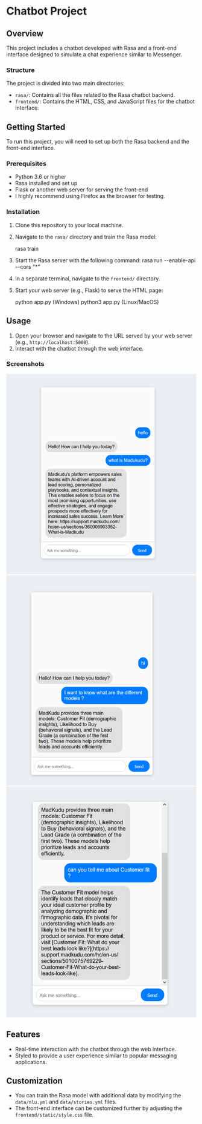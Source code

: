 # Chatbot Project

## Overview

This project includes a chatbot developed with Rasa and a front-end interface designed to simulate a chat experience similar to Messenger.

### Structure

The project is divided into two main directories:
- `rasa/`: Contains all the files related to the Rasa chatbot backend.
- `frontend/`: Contains the HTML, CSS, and JavaScript files for the chatbot interface.

## Getting Started

To run this project, you will need to set up both the Rasa backend and the front-end interface.

### Prerequisites

- Python 3.6 or higher
- Rasa installed and set up
- Flask or another web server for serving the front-end
- I highly recommend using Firefox as the browser for testing.

### Installation

1. Clone this repository to your local machine.
2. Navigate to the `rasa/` directory and train the Rasa model:

    rasa train

3. Start the Rasa server with the following command:
    rasa run --enable-api --cors "*"
4. In a separate terminal, navigate to the `frontend/` directory.
5. Start your web server (e.g., Flask) to serve the HTML page:

    python app.py (Windows)
    python3 app.py (Linux/MacOS)

## Usage

1. Open your browser and navigate to the URL served by your web server (e.g., `http://localhost:5000`).
2. Interact with the chatbot through the web interface.

### Screenshots

![Chatbot Screenshot](demo\demo1.png)
![Chatbot Screenshot2](demo\demo2.png)
![Chatbot Screenshot3](demo\demo3.png)

## Features

- Real-time interaction with the chatbot through the web interface.
- Styled to provide a user experience similar to popular messaging applications.

## Customization

- You can train the Rasa model with additional data by modifying the `data/nlu.yml` and `data/stories.yml` files.
- The front-end interface can be customized further by adjusting the `frontend/static/style.css` file.




